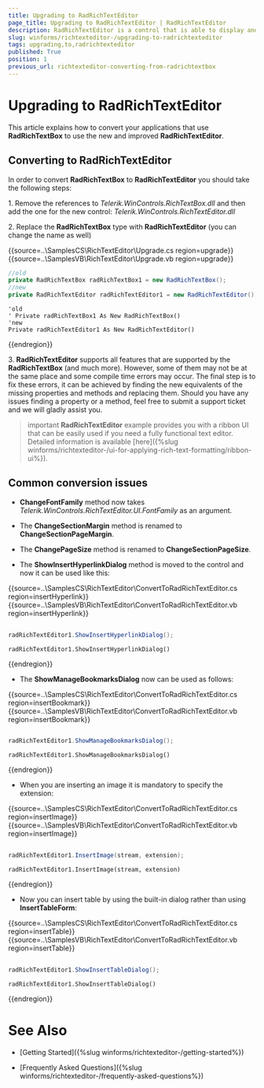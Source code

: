 ```yaml
---
title: Upgrading to RadRichTextEditor
page_title: Upgrading to RadRichTextEditor | RadRichTextEditor
description: RadRichTextEditor is a control that is able to display and edit rich-text content including formatted text arranged in pages, paragraphs, spans (runs), tables, etc. 
slug: winforms/richtexteditor-/upgrading-to-radrichtexteditor
tags: upgrading,to,radrichtexteditor
published: True
position: 1
previous_url: richtexteditor-converting-from-radrichtextbox
---
```


# Upgrading to RadRichTextEditor
 
This article explains how to convert your applications that use **RadRichTextBox** to use the new and improved __RadRichTextEditor__.
      
## Converting to RadRichTextEditor

In order to convert **RadRichTextBox** to __RadRichTextEditor__ you should take the following steps:
        
1\. Remove the references to *Telerik.WinControls.RichTextBox.dll* and then add the one for the new control: *Telerik.WinControls.RichTextEditor.dll*

2\. Replace the __RadRichTextBox__ type with __RadRichTextEditor__ (you can change the name as well)

{{source=..\SamplesCS\RichTextEditor\Upgrade.cs region=upgrade}} 
{{source=..\SamplesVB\RichTextEditor\Upgrade.vb region=upgrade}} 

````C#
//old
private RadRichTextBox radRichTextBox1 = new RadRichTextBox();
//new
private RadRichTextEditor radRichTextEditor1 = new RadRichTextEditor();

````
````VB.NET
'old
' Private radRichTextBox1 As New RadRichTextBox()
'new
Private radRichTextEditor1 As New RadRichTextEditor()

````

{{endregion}} 

3\. __RadRichTextEditor__ supports all features that are supported by the **RadRichTextBox** (and much more). However, some of them  may not be at the same place and some compile time errors may occur. The final step is to fix these errors, it can be achieved by finding the new equivalents of the missing properties and methods and replacing them. Should you have any issues finding a property or a method, feel free to submit a support ticket and we will gladly assist you.

>important  __RadRichTextEditor__ example provides you with a ribbon UI that can be easily used if you need a fully functional text editor.  Detailed information is available [here]({%slug winforms/richtexteditor-/ui-for-applying-rich-text-formatting/ribbon-ui%}).
>

## Common conversion issues

* __ChangeFontFamily__ method now takes *Telerik.WinControls.RichTextEditor.UI.FontFamily* as an argument.

* The __ChangeSectionMargin__ method is renamed to __ChangeSectionPageMargin__.        

* The __ChangePageSize__ method is renamed to __ChangeSectionPageSize__.       

* The __ShowInsertHyperlinkDialog__ method is moved to the control and now it can be used like this:

{{source=..\SamplesCS\RichTextEditor\ConvertToRadRichTextEditor.cs region=insertHyperlink}} 
{{source=..\SamplesVB\RichTextEditor\ConvertToRadRichTextEditor.vb region=insertHyperlink}} 

````C#
            
radRichTextEditor1.ShowInsertHyperlinkDialog();

````
````VB.NET
radRichTextEditor1.ShowInsertHyperlinkDialog()

````

{{endregion}} 


* The __ShowManageBookmarksDialog__ now can be used as follows:           

{{source=..\SamplesCS\RichTextEditor\ConvertToRadRichTextEditor.cs region=insertBookmark}} 
{{source=..\SamplesVB\RichTextEditor\ConvertToRadRichTextEditor.vb region=insertBookmark}} 

````C#
            
radRichTextEditor1.ShowManageBookmarksDialog();

````
````VB.NET
radRichTextEditor1.ShowManageBookmarksDialog()

````

{{endregion}} 


* When you are inserting an image it is mandatory to specify the extension:

{{source=..\SamplesCS\RichTextEditor\ConvertToRadRichTextEditor.cs region=insertImage}} 
{{source=..\SamplesVB\RichTextEditor\ConvertToRadRichTextEditor.vb region=insertImage}} 

````C#
            
radRichTextEditor1.InsertImage(stream, extension);

````
````VB.NET
radRichTextEditor1.InsertImage(stream, extension)

````

{{endregion}} 


* Now you can insert table by using the built-in dialog rather than using **InsertTableForm**:

{{source=..\SamplesCS\RichTextEditor\ConvertToRadRichTextEditor.cs region=insertTable}} 
{{source=..\SamplesVB\RichTextEditor\ConvertToRadRichTextEditor.vb region=insertTable}} 

````C#
            
radRichTextEditor1.ShowInsertTableDialog();

````
````VB.NET
radRichTextEditor1.ShowInsertTableDialog()

````

{{endregion}} 


# See Also

 * [Getting Started]({%slug winforms/richtexteditor-/getting-started%})

 * [Frequently Asked Questions]({%slug winforms/richtexteditor-/frequently-asked-questions%})
